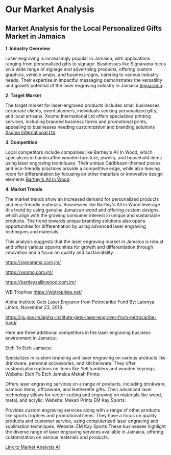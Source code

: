 # Our Market Analysis

## Market Analysis for the Local Personalized Gifts Market in Jamaica

**1. Industry Overview**

Laser engraving is increasingly popular in Jamaica, with applications ranging from personalized gifts to signage. Businesses like Signarama focus on a wide range of signage and advertising products, offering custom graphics, vehicle wraps, and business signs, catering to various industry needs. Their expertise in impactful messaging demonstrates the versatility and growth potential of the laser engraving industry in Jamaica [Signarama](https://signarama.com.jm).

**2. Target Market**

The target market for laser-engraved products includes small businesses, corporate clients, event planners, individuals seeking personalized gifts, and local artisans. Xsomo International Ltd offers specialized printing services, including branded business forms and promotional prints, appealing to businesses needing customization and branding solutions [Xsomo International Ltd](https://xsomo.com.jm/).

**3. Competition**

Local competitors include companies like Bartley's All In Wood, which specializes in handcrafted wooden furniture, jewelry, and household items using laser engraving techniques. Their unique Caribbean-themed pieces and eco-friendly practices provide a competitive edge, while also leaving room for differentiation by focusing on other materials or innovative design elements [Bartley's All In Wood](https://bartleysallinwood.com.jm/).

**4. Market Trends**

The market trends show an increased demand for personalized products and eco-friendly materials. Businesses like Bartley's All In Wood leverage this trend by using genuine Jamaican wood and offering custom designs, which align with the growing consumer interest in unique and sustainable products. The trend towards unique branding solutions also opens opportunities for differentiation by using advanced laser engraving techniques and materials.

This analysis suggests that the laser engraving market in Jamaica is robust and offers various opportunities for growth and differentiation through innovation and a focus on quality and sustainability.



<https://signarama.com.jm/>

<https://xsomo.com.jm/>

<https://bartleysallinwood.com.jm/>

WB Trophies
<https://wbtrophies.net/>


Alpha Institute Gets Laser Engraver from Petrocaribe Fund
By: Latonya Linton, November 23, 2018

<https://jis.gov.jm/alpha-institute-gets-laser-engraver-from-petrocaribe-fund/>


Here are three additional competitors in the laser engraving business environment in Jamaica:

Etch To Etch Jamaica:

Specializes in custom branding and laser engraving on various products like drinkware, personal accessories, and kitchenware. They offer customization options on items like Yeti tumblers and wooden keyrings.
Website: Etch To Etch Jamaica
Mekah Prints:

Offers laser engraving services on a range of products, including drinkware, bamboo items, officeware, and leatherette gifts. Their advanced laser technology allows for vector cutting and engraving on materials like wood, metal, and acrylic.
Website: Mekah Prints
EM Kay Sports:

Provides custom engraving services along with a range of other products like sports trophies and promotional items. They have a focus on quality products and customer service, using computerized laser engraving and sublimation techniques.
Website: EM Kay Sports
These businesses highlight the diverse range of laser engraving services available in Jamaica, offering customization on various materials and products.


[Link to Market Analysis AI](https://chatgpt.com/c/66e78b09-55d8-8006-aaf6-c56e285a6fc0)


